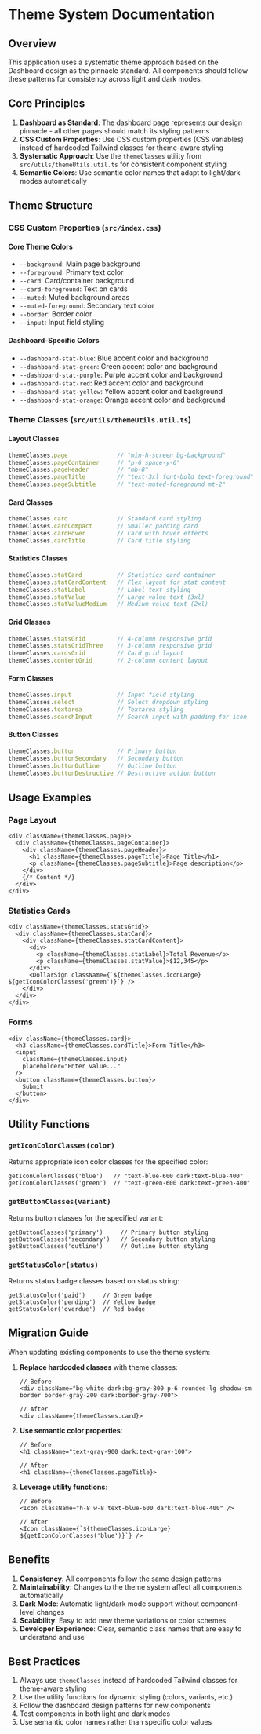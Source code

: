 # Theme System Documentation

## Overview

This application uses a systematic theme approach based on the Dashboard design as the pinnacle standard. All components should follow these patterns for consistency across light and dark modes.

## Core Principles

1. **Dashboard as Standard**: The dashboard page represents our design pinnacle - all other pages should match its styling patterns
2. **CSS Custom Properties**: Use CSS custom properties (CSS variables) instead of hardcoded Tailwind classes for theme-aware styling
3. **Systematic Approach**: Use the `themeClasses` utility from `src/utils/themeUtils.util.ts` for consistent component styling
4. **Semantic Colors**: Use semantic color names that adapt to light/dark modes automatically

## Theme Structure

### CSS Custom Properties (`src/index.css`)

#### Core Theme Colors
- `--background`: Main page background
- `--foreground`: Primary text color
- `--card`: Card/container background
- `--card-foreground`: Text on cards
- `--muted`: Muted background areas
- `--muted-foreground`: Secondary text color
- `--border`: Border color
- `--input`: Input field styling

#### Dashboard-Specific Colors
- `--dashboard-stat-blue`: Blue accent color and background
- `--dashboard-stat-green`: Green accent color and background  
- `--dashboard-stat-purple`: Purple accent color and background
- `--dashboard-stat-red`: Red accent color and background
- `--dashboard-stat-yellow`: Yellow accent color and background
- `--dashboard-stat-orange`: Orange accent color and background

### Theme Classes (`src/utils/themeUtils.util.ts`)

#### Layout Classes
```typescript
themeClasses.page              // "min-h-screen bg-background"
themeClasses.pageContainer     // "p-6 space-y-6"
themeClasses.pageHeader        // "mb-8"
themeClasses.pageTitle         // "text-3xl font-bold text-foreground"
themeClasses.pageSubtitle      // "text-muted-foreground mt-2"
```

#### Card Classes
```typescript
themeClasses.card              // Standard card styling
themeClasses.cardCompact       // Smaller padding card
themeClasses.cardHover         // Card with hover effects
themeClasses.cardTitle         // Card title styling
```

#### Statistics Classes
```typescript
themeClasses.statCard          // Statistics card container
themeClasses.statCardContent   // Flex layout for stat content
themeClasses.statLabel         // Label text styling
themeClasses.statValue         // Large value text (3xl)
themeClasses.statValueMedium   // Medium value text (2xl)
```

#### Grid Classes
```typescript
themeClasses.statsGrid         // 4-column responsive grid
themeClasses.statsGridThree    // 3-column responsive grid
themeClasses.cardsGrid         // Card grid layout
themeClasses.contentGrid       // 2-column content layout
```

#### Form Classes
```typescript
themeClasses.input             // Input field styling
themeClasses.select            // Select dropdown styling
themeClasses.textarea          // Textarea styling
themeClasses.searchInput       // Search input with padding for icon
```

#### Button Classes
```typescript
themeClasses.button            // Primary button
themeClasses.buttonSecondary   // Secondary button
themeClasses.buttonOutline     // Outline button
themeClasses.buttonDestructive // Destructive action button
```

## Usage Examples

### Page Layout
```tsx
<div className={themeClasses.page}>
  <div className={themeClasses.pageContainer}>
    <div className={themeClasses.pageHeader}>
      <h1 className={themeClasses.pageTitle}>Page Title</h1>
      <p className={themeClasses.pageSubtitle}>Page description</p>
    </div>
    {/* Content */}
  </div>
</div>
```

### Statistics Cards
```tsx
<div className={themeClasses.statsGrid}>
  <div className={themeClasses.statCard}>
    <div className={themeClasses.statCardContent}>
      <div>
        <p className={themeClasses.statLabel}>Total Revenue</p>
        <p className={themeClasses.statValue}>$12,345</p>
      </div>
      <DollarSign className={`${themeClasses.iconLarge} ${getIconColorClasses('green')}`} />
    </div>
  </div>
</div>
```

### Forms
```tsx
<div className={themeClasses.card}>
  <h3 className={themeClasses.cardTitle}>Form Title</h3>
  <input 
    className={themeClasses.input}
    placeholder="Enter value..."
  />
  <button className={themeClasses.button}>
    Submit
  </button>
</div>
```

## Utility Functions

### `getIconColorClasses(color)`
Returns appropriate icon color classes for the specified color:
```tsx
getIconColorClasses('blue')   // "text-blue-600 dark:text-blue-400"
getIconColorClasses('green')  // "text-green-600 dark:text-green-400"
```

### `getButtonClasses(variant)`
Returns button classes for the specified variant:
```tsx
getButtonClasses('primary')     // Primary button styling
getButtonClasses('secondary')   // Secondary button styling
getButtonClasses('outline')     // Outline button styling
```

### `getStatusColor(status)`
Returns status badge classes based on status string:
```tsx
getStatusColor('paid')     // Green badge
getStatusColor('pending')  // Yellow badge
getStatusColor('overdue')  // Red badge
```

## Migration Guide

When updating existing components to use the theme system:

1. **Replace hardcoded classes** with theme classes:
   ```tsx
   // Before
   <div className="bg-white dark:bg-gray-800 p-6 rounded-lg shadow-sm border border-gray-200 dark:border-gray-700">
   
   // After  
   <div className={themeClasses.card}>
   ```

2. **Use semantic color properties**:
   ```tsx
   // Before
   <h1 className="text-gray-900 dark:text-gray-100">
   
   // After
   <h1 className={themeClasses.pageTitle}>
   ```

3. **Leverage utility functions**:
   ```tsx
   // Before
   <Icon className="h-8 w-8 text-blue-600 dark:text-blue-400" />
   
   // After
   <Icon className={`${themeClasses.iconLarge} ${getIconColorClasses('blue')}`} />
   ```

## Benefits

1. **Consistency**: All components follow the same design patterns
2. **Maintainability**: Changes to the theme system affect all components automatically
3. **Dark Mode**: Automatic light/dark mode support without component-level changes
4. **Scalability**: Easy to add new theme variations or color schemes
5. **Developer Experience**: Clear, semantic class names that are easy to understand and use

## Best Practices

1. Always use `themeClasses` instead of hardcoded Tailwind classes for theme-aware styling
2. Use the utility functions for dynamic styling (colors, variants, etc.)
3. Follow the dashboard design patterns for new components
4. Test components in both light and dark modes
5. Use semantic color names rather than specific color values
